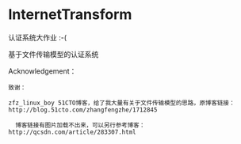 # InternetTransform
认证系统大作业 :-(

  基于文件传输模型的认证系统
  
  Acknowledgement：
  
    致谢：
    
    zfz_linux_boy 51CTO博客，给了我大量有关于文件传输模型的思路，原博客链接：http://blog.51cto.com/zhangfengzhe/1712845
    
      博客链接有图片加载不出来，可以另行参考博客：http://qcsdn.com/article/283307.html
  
